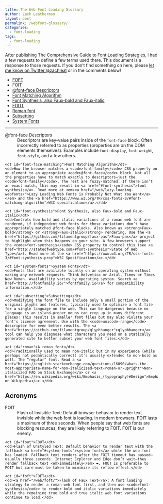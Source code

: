 ```yaml
---
title: The Web Font Loading Glossary
author: Zach Leatherman
layout: post
permalink: /webfont-glossary/
categories:
  - font-loading
tags:
  - font-loading
---
```


After publishing [The Comprehensive Guide to Font Loading Strategies](/web/comprehensive-webfonts/), I had a few requests to define a few terms used there. This document is a response to those requests. If you don’t find something on here, please [let me know on Twitter @zachleat](https://twitter.com/zachleat) or in the comments below!

<ul>
	<li><a href="#foft">FOFT</a></li>
	<li><a href="#foit">FOIT</a></li>
	<li><a href="#descriptor">@font-face Descriptors</a></li>
	<li><a href="#font-face-matching">Font Matching Algorithm</a></li>
	<li><a href="#font-synthesis">Font Synthesis, also Faux-bold and Faux-italic</a></li>
	<li><a href="#fout">FOUT</a></li>
	<li><a href="#roman">Roman font</a></li>
	<li><a href="#subsetting">Subsetting</a></li>
	<li><a href="#system-fonts">System Fonts</a></li>
</ul>

---

<dl>
	<dt id="descriptor">@font-face Descriptors</dt>
	<dd>Descriptors are key-value pairs inside of the <code>font-face</code> block. Often incorrectly referred to as properties (properties are on the DOM elements themselves). Examples include <code>font-display</code>, <code>font-weight</code>, <code>font-style</code>, and a few others.</dd>

	<dt id="font-face-matching">Font Matching Algorithm</dt>
	<dd>How the browser matches a <code>font-family</code> CSS property on an element to an appropriate <code>@font-face</code> block. Not all the properties have to match exactly to descriptors—just the <code>font-family</code>. The rest are fuzzy-matched. If there isn’t an exact match, this may result in <a href="#font-synthesis">font synthesis</a>. Read more at <em><a href="/web/lazy-loading-webfonts/">Lazy Loading Web Fonts is Probably Not What You Want</a></em> and the <a href="https://www.w3.org/TR/css-fonts-3/#font-matching-algorithm">W3C specification</a>.</dd>

	<dt id="font-synthesis">Font Synthesis, also Faux-bold and Faux-italic</dt>
	<dd>Controls how bold and italic variations of a roman web font are rendered, if independent web fonts for these variations don’t have appropriately matched @font-face blocks. Also known as <strong>Faux-bold</strong> or <strong>Faux-italic</strong> rendering. Use the <a href="https://github.com/filamentgroup/faux-pas">Faux-pas</a> project to highlight when this happens on your site. A few browsers support the <code>font-synthesis</code> CSS property to control this (see <a href="http://stateofwebtype.com/#font-synthesis">State of Web Type</a>). Read more at the <a href="https://www.w3.org/TR/css-fonts-3/#font-synthesis-prop">W3C Specification</a>.</dd>

	<dt id="system-fonts">System Fonts</dt>
	<dd>Fonts that are available locally on an operating system without making any network requests. Think Helvetica or Arial, Times or Times New Roman. Availability varies by operating system. Search <a href="http://fontfamily.io/">fontfamily.io</a> for compatibility information.</dd>

	<dt id="subsetting">Subsetting</dt>
	<dd>Modifying the font file to include only a small portion of the original glyphs and features, typically used to optimize a font file for a single language on the web. This can be dangerous because no language is an island—proper nouns can crop up in many different places! This results in smaller font files but may also violate your font’s license agreement. Use with the <code>unicode-range</code> descriptor for even better results. The <a href="https://github.com/filamentgroup/glyphhanger">glyphhanger</a> tool can help you diagnose what characters you need on a statically generated site to better subset your web font files.</dd>

	<dt id="roman">A roman font</dt>
	<dd>Traditionally used to mean non-italic but in my experience (while perhaps not pedantically correct) it’s usually extended to non-bold as well. The “regular” font. Read a <a href="https://english.stackexchange.com/questions/16090/whats-the-most-appropriate-name-for-non-italicized-text-roman-or-upright">Non-italicized FAQ on Stack Exchange</a> or <a href="https://en.wikipedia.org/wiki/Emphasis_(typography)#Design">Emphasis on Wikipedia</a>.</dd>

</dl>

## Acronyms

<dl>
	<dt id="foit">FOIT</dt>
	<dd>Flash of Invisible Text: Default browser behavior to render text invisible while the web font is loading. In modern browsers, FOIT lasts a maximum of three seconds. When people say that web fonts are blocking resources, they are likely referring to FOIT. FOIT is our enemy.</dd>

	<dt id="fout">FOUT</dt>
	<dd>Flash of Unstyled Text: Default behavior to render text with the fallback <a href="#system-fonts">system font</a> while the web font has loaded. Fallback text renders after the FOIT timeout has passed—usually three seconds. Internet Explorer and Edge don’t wait—they render fallback text <em>immediately</em> ❤️. FOUT is preferable to FOIT but care must be taken to minimize its reflow effect.</dd>

	<dt id="foft">FOFT</dt>
	<dd><a href="/web/foft/">Flash of Faux Text</a>: A font loading strategy to render a roman web font first, and then use <code>font-synthesis</code> to render bold and italic variations immediately while the remaining true bold and true italic web font variations continue to load.</dd>
</dl>
